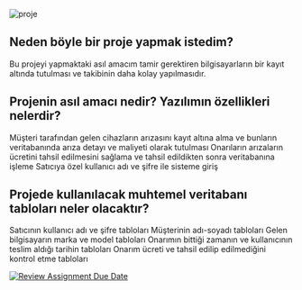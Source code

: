 


![proje](https://user-images.githubusercontent.com/101747487/236689166-468e96f5-be10-4106-b7e9-2b9ac8c3febd.png)

Neden böyle bir proje yapmak istedim?
-------------------------------------------------------------------
Bu projeyi yapmaktaki asıl amacım tamir gerektiren bilgisayarların bir kayıt altında tutulması ve takibinin daha kolay yapılmasıdır. 

Projenin asıl amacı nedir? Yazılımın özellikleri nelerdir?
-------------------------------------------------------------------
Müşteri tarafından gelen cihazların arızasını kayıt altına alma ve bunların veritabanında arıza detayı ve maliyeti olarak tutulması
Onarıların arızaların ücretini tahsil edilmesini sağlama ve tahsil edildikten sonra veritabanına işleme
Satıcıya özel kullanıcı adı ve şifre ile sisteme giriş

Projede kullanılacak muhtemel veritabanı tabloları neler olacaktır?
-------------------------------------------------------------------
Satıcının kullanıcı adı ve şifre tabloları
Müşterinin adı-soyadı tabloları 
Gelen bilgisayarın marka ve model tabloları 
Onarımın bittiği zamanın ve kullanıcının teslim aldığı tarihin tabloları 
Onarım ücreti ve tahsil edilip edilmediğini kontrol etme tabloları 

[![Review Assignment Due Date](https://classroom.github.com/assets/deadline-readme-button-8d59dc4de5201274e310e4c54b9627a8934c3b88527886e3b421487c677d23eb.svg)](https://classroom.github.com/a/uelKf0-p)
